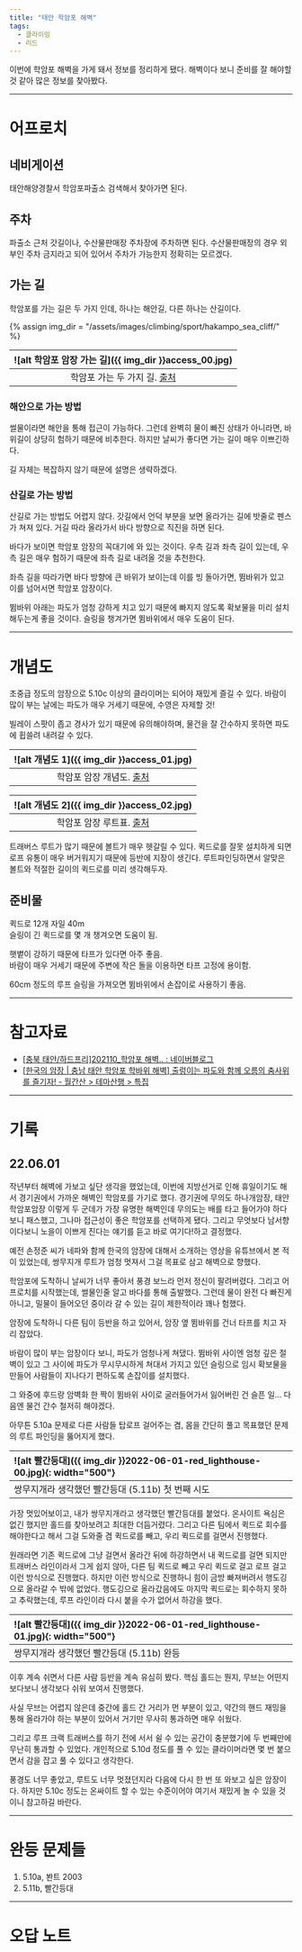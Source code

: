 ```yaml
---
title: "태안 학암포 해벽"
tags:
  - 클라이밍
  - 리드
---
```


이번에 학암포 해벽을 가게 돼서 정보를 정리하게 됐다.
해벽이다 보니 준비를 잘 해야할 것 같아 많은 정보를 찾아봤다.

---

# 어프로치

## 네비게이션

태안해양경찰서 학암포파출소 검색해서 찾아가면 된다.

## 주차

파출소 근처 갓길이나, 수산물판매장 주차장에 주차하면 된다.
수산물판매장의 경우 외부인 주차 금지라고 되어 있어서 주차가 가능한지 정확히는 모르겠다.

## 가는 길

학암포를 가는 길은 두 가지 인데, 하나는 해안길, 다른 하나는 산길이다.

{% assign img_dir = "/assets/images/climbing/sport/hakampo_sea_cliff/" %}

|<a name="어프로치">![alt 학암포 암장 가는 길]({{ img_dir }}access_00.jpg)</a>|
|:-------:|
|학암포 가는 두 가지 길. [출처](https://blog.naver.com/caramelsnow/222546660028)|

### 해안으로 가는 방법

썰물이라면 해안을 통해 접근이 가능하다.
그런데 완벽히 물이 빠진 상태가 아니라면, 바위길이 상당히 험하기 때문에 비추한다.
하지만 날씨가 좋다면 가는 길이 매우 이쁘긴하다.

길 자체는 복잡하지 않기 때문에 설명은 생략하겠다.

### 산길로 가는 방법

산길로 가는 방법도 어렵지 않다.
갓길에서 언덕 부분을 보면 올라가는 길에 밧줄로 펜스가 쳐져 있다.
거길 따라 올라가서 바다 방향으로 직진을 하면 된다.

바다가 보이면 학암포 암장의 꼭대기에 와 있는 것이다.
우측 길과 좌측 길이 있는데, 우측 길은 매우 험하기 때문에 좌측 길로 내려올 것을 추천한다.

좌측 길을 따라가면 바다 방향에 큰 바위가 보이는데 이를 빙 돌아가면,
  뜀바위가 있고 이를 넘어서면 학암포 암장이다.

뜀바위 아래는 파도가 엄청 강하게 치고 있기 때문에 빠지지 않도록 확보물을 미리 설치해두는게 좋을 것이다.
슬링을 챙겨가면 뜀바위에서 매우 도움이 된다.

---


# 개념도

초중급 정도의 암장으로 5.10c 이상의 클라이머는 되어야 재밌게 즐길 수 있다.
바람이 많이 부는 날에는 파도가 매우 거세기 때문에, 수영은 자제할 것!

빌레이 스팟이 좁고 경사가 있기 때문에 유의해야하며, 물건을 잘 간수하지 못하면 파도에 휩쓸려 내려갈 수 있다.

|<a name="개념도 1">![alt 개념도 1]({{ img_dir }}access_01.jpg)</a>|
|:----:|
|학암포 암장 개념도. [출처](http://san.chosun.com/m/svc/article.html?contid=2013082002566)|

|<a name="개념도 2">![alt 개념도 2]({{ img_dir }}access_02.jpg)</a>|
|:----:|
|학암포 암장 루트표. [출처](http://san.chosun.com/m/svc/article.html?contid=2013082002566)|

트래버스 루트가 많기 때문에 볼트가 매우 헷갈릴 수 있다.
퀵드로를 잘못 설치하게 되면 로프 유통이 매우 버거워지기 때문에 등반에 지장이 생긴다.
루트파인딩하면서 알맞은 볼트와 적절한 길이의 퀵드로를 미리 생각해두자.


## 준비물

퀵드로 12개 자일 40m<br>
슬링이 긴 퀵드로를 몇 개 챙겨오면 도움이 됨.

햇볕이 강하기 때문에 타프가 있다면 아주 좋음.<br>
바람이 매우 거세기 때문에 주변에 작은 돌을 이용하면 타프 고정에 용이함.

60cm 정도의 루프 슬링을 가져오면 뜀바위에서 손잡이로 사용하기 좋음.

---

# 참고자료

- [\[충북 태안/하드프리\]202110\_학암포 해벽\.\. : 네이버블로그](https://blog.naver.com/caramelsnow/222546660028)
- [\[한국의 암장 \| 충남 태안 학암포 학바위 해벽\] 출렁이는 파도와 함께 오름의 춤사위를 즐기자\! \- 월간산 > 테마산행 > 특집](http://san.chosun.com/m/svc/article.html?contid=2013082002566)

---

# 기록

## 22.06.01

작년부터 해벽에 가보고 싶단 생각을 했었는데, 이번에 지방선거로 인해 휴일이기도 해서
  경기권에서 가까운 해벽인 학암포를 가기로 했다.
경기권에 무의도 하나개암장, 태안 학암포암장 이렇게 두 군데가 가장 유명한 해벽인데
  무의도는 배를 타고 들어가야 하다보니 패스했고,
  그나마 접근성이 좋은 학암포를 선택하게 됐다.
그리고 무엇보다 남서향이다보니 노을이 이쁘게 진다는 얘기를 듣고 바로 여기다!하고 결정했다.

예전 손정준 씨가 네파와 함께 한국의 암장에 대해서 소개하는 영상을 유튜브에서
  본 적이 있었는데, 쌍무지개 루트가 엄청 멋져서 그걸 목표로 삼고 해벽으로 향했다.

학암포에 도착하니 날씨가 너무 좋아서 풍경 보느라 먼저 정신이 팔려버렸다.
그리고 어프로치를 시작했는데, 썰물인줄 알고 바다를 통해 출발했다.
그런데 물이 완전 다 빠진게 아니고, 밀물이 들어오던 중이라 갈 수 있는 길이 제한적이라 꽤나 험했다.

암장에 도착하니 다른 팀이 등반을 하고 있어서, 암장 옆 뜀바위를 건너 타프를 치고 자리 잡았다.

바람이 많이 부는 암장이다 보니, 파도가 엄청나게 쳐댔다.
뜀바위 사이엔 엄청 깊은 절벽이 있고 그 사이에 파도가 무시무시하게 쳐대서
  가지고 있던 슬링으로 임시 확보물을 만들어 사람들이 지나다기 편하도록 손잡이를 설치했다.

그 와중에 후드랑 암벽화 한 짝이 뜀바위 사이로 굴러들어가서 잃어버린 건 슬픈 일...
다음엔 물건 간수 철저히 해야겠다.

아무튼 5.10a 문제로 다른 사람들 탑로프 걸어주는 겸, 몸을 간단히 풀고 목표했던 문제의 루트 파인딩을 뚫어지게 했다.

|<a name="빨간등대">![alt 빨간등대]({{ img_dir }}2022-06-01-red_lighthouse-00.jpg){: width="500"}|
|:-----|
|쌍무지개라 생각했던 빨간등대 (5.11b) 첫 번째 시도|

가장 멋있어보이고, 내가 쌍무지개라고 생각했던 빨간등대를 붙었다.
온사이트 욕심은 없긴 했지만 홀드를 찾아보려고 최대한 더듬거렸다.
그리고 다른 팀에서 퀵드로 회수를 해야한다고 해서 그걸 도와줄 겸 퀵드로를 빼고, 우리 퀵드로를 걸면서 진행했다.

원래라면 기존 퀵드로에 그냥 걸면서 올라간 뒤에 하강하면서 내 퀵드로를 걸면 되지만
  트래버스 라인이라서 그게 쉽지 않아, 다른 팀 퀵드로 빼고 우리 퀵드로 걸고 로프 걸고 이런 방식으로 진행했다.
하지만 이런 방식으로 진행하니 힘이 금방 빠져버려서 행도깅으로 올라갈 수 밖에 없었다.
행도깅으로 올라갔음에도 마지막 퀵드로는 회수하지 못하고 추락했는데, 루프 라인이라 다시 붙을 수가 없어서 하강을 했다.


|<a name="빨간등대 완등">![alt 빨간등대]({{ img_dir }}2022-06-01-red_lighthouse-01.jpg){: width="500"}|
|:-----|
|쌍무지개라 생각했던 빨간등대 (5.11b) 완등|

이후 계속 쉬면서 다른 사람 등반을 계속 유심히 봤다.
핵심 홀드는 뭔지, 무브는 어떤지 보다보니 생각보다 쉬워 보여서 진행했다.

사실 무브는 어렵지 않은데 중간에 홀드 간 거리가 먼 부분이 있고,
  약간의 핸드 재밍을 통해 올라가야 하는 부분이 있어서 거기만 무사히 통과하면 매우 쉬웠다.

그리고 루프 크랙 트래버스를 하기 전에 서서 쉴 수 있는 공간이 충분했기에 두 번째만에 무난히 통과할 수 있었다.
개인적으로 5.10d 정도를 풀 수 있는 클라이머라면 몇 번 붙으면서 감을 잡고 풀 수 있다고 생각한다.


풍경도 너무 좋았고, 루트도 너무 멋졌던지라 다음에 다시 한 번 또 와보고 싶은 암장이다.
하지만 5.10c 정도는 온싸이트 할 수 있는 수준이어야 여기서 재밌게 놀 수 있을 것이니 참고하길 바란다.


----

# 완등 문제들

1. 5.10a, 봔트 2003
2. 5.11b, 빨간등대

---

# 오답 노트


